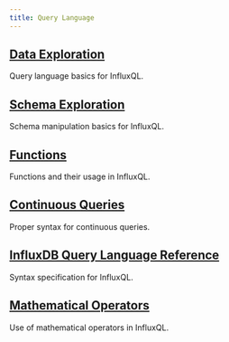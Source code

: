 ```yaml
---
title: Query Language
---
```

## [Data Exploration](/influxdb/v0.13/query_language/data_exploration/)

Query language basics for InfluxQL.

## [Schema Exploration](/influxdb/v0.13/query_language/schema_exploration/)

Schema manipulation basics for InfluxQL.

## [Functions](/influxdb/v0.13/query_language/functions/)

Functions and their usage in InfluxQL.

## [Continuous Queries](/influxdb/v0.13/query_language/continuous_queries/)

Proper syntax for continuous queries.

## [InfluxDB Query Language Reference](/influxdb/v0.13/query_language/spec/)

Syntax specification for InfluxQL.

## [Mathematical Operators](/influxdb/v0.13/query_language/math_operators/)

Use of mathematical operators in InfluxQL.
